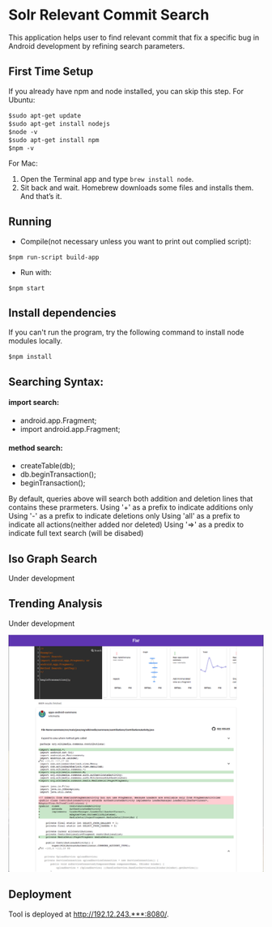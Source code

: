 # Solr Relevant Commit Search

This application helps user to find relevant commit that fix a specific bug in Android development by refining search parameters.

## First Time Setup
If you already have npm and node installed, you can skip this step.
For Ubuntu:
```
$sudo apt-get update
$sudo apt-get install nodejs
$node -v
$sudo apt-get install npm
$npm -v
```
For Mac:
 
1. Open the Terminal app and type `brew install node`.
2. Sit back and wait. Homebrew downloads some files and installs them. And that’s it.

## Running

- Compile(not necessary unless you want to print out complied script):
```
$npm run-script build-app
```

- Run with:
```
$npm start
```

## Install dependencies
If you can't run the program, try the following command to install node modules locally.
```
$npm install
```

## Searching Syntax:

#### import search:
- android.app.Fragment;
- import android.app.Fragment;

#### method search:
- createTable(db);
- db.beginTransaction();
- beginTransaction();

By default, queries above will search both addition and deletion lines that contains these prarmeters.
Using '+' as a prefix to indicate additions only
Using '-' as a prefix to indicate deletions only
Using 'all' as a prefix to indicate all actions(neither added nor deleted)
Using '=>' as a predix to indicate full text search (will be disabed)

## Iso Graph Search

Under development

## Trending Analysis

Under development

![Screen Shot](docs/ScreenShot.png)

## Deployment
Tool is deployed at http://192.12.243.***:8080/.
